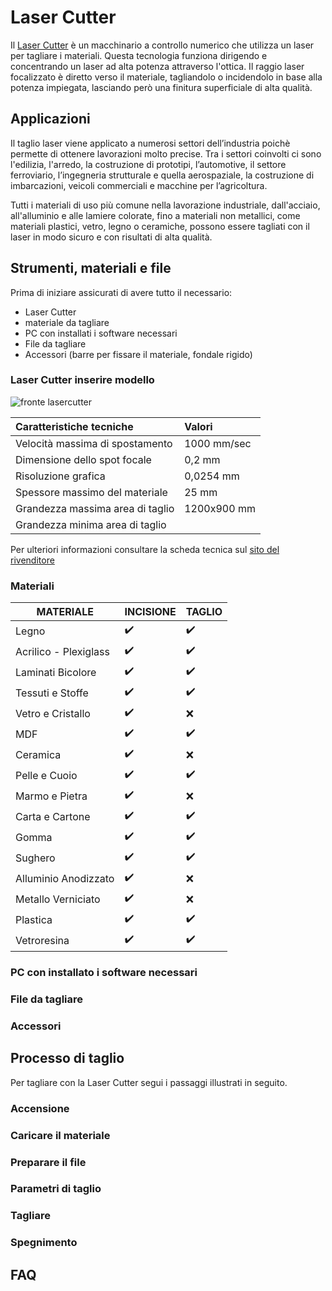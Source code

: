 # Laser Cutter
Il [Laser Cutter](https://en.wikipedia.org/wiki/Laser_cutting) è un macchinario a controllo numerico che utilizza un laser per tagliare i materiali. Questa tecnologia funziona dirigendo e concentrando un laser ad alta potenza attraverso l'ottica. Il raggio laser focalizzato è diretto verso il materiale, tagliandolo o incidendolo in base alla potenza impiegata, lasciando però una finitura superficiale di alta qualità.

## Applicazioni
 Il taglio laser viene applicato a numerosi settori dell’industria poichè permette di ottenere lavorazioni molto precise. Tra i settori coinvolti ci sono l'edilizia, l'arredo, la costruzione di prototipi, l’automotive, il settore ferroviario, l’ingegneria strutturale e quella aerospaziale, la costruzione di imbarcazioni, veicoli commerciali e macchine per l’agricoltura.

Tutti i materiali di uso più comune nella lavorazione industriale, dall'acciaio, all'alluminio e alle lamiere colorate, fino a materiali non metallici, come materiali plastici, vetro, legno o ceramiche, possono essere tagliati con il laser in modo sicuro e con risultati di alta qualità.  

## Strumenti, materiali e file
Prima di iniziare assicurati di avere tutto il necessario:
- Laser Cutter
- materiale da tagliare
- PC con installati i software necessari
- File da tagliare
- Accessori (barre per fissare il materiale, fondale rigido)

### Laser Cutter inserire modello

![fronte lasercutter](/)  
<!-- inserire foto del cono laser, slide marco -->

| Caratteristiche tecniche           | Valori                                   |   
|:-----------------------------------|:-----------------------------------------|   
| Velocità massima di spostamento    | 1000 mm/sec                              |   
| Dimensione dello spot focale       | 0,2 mm                                   |   
| Risoluzione grafica                | 0,0254 mm                                |   
| Spessore massimo del materiale     | 25 mm                                    |      
| Grandezza massima area di taglio   | 1200x900 mm                              |   
| Grandezza minima area di taglio    |                                          |        

Per ulteriori informazioni consultare la scheda tecnica sul [sito del rivenditore](https://www.ricami.piemonte.it/-/plotter-laser-co2-1300x900mm-wl1390)

### Materiali 

| MATERIALE            |INCISIONE    	    | TAGLIO             |   
|----------------------|--------------------|--------------------|   
Legno		           | :heavy_check_mark: | :heavy_check_mark: |   
Acrilico - Plexiglass  | :heavy_check_mark: | :heavy_check_mark: |   
Laminati Bicolore	   | :heavy_check_mark: | :heavy_check_mark: |   
Tessuti e Stoffe       | :heavy_check_mark: | :heavy_check_mark: |   
Vetro e Cristallo      | :heavy_check_mark: | :x:                |   
MDF                    | :heavy_check_mark: | :heavy_check_mark: |   
Ceramica               | :heavy_check_mark: | :x:                |    
Pelle e Cuoio          | :heavy_check_mark: | :heavy_check_mark: |   
Marmo e Pietra         | :heavy_check_mark: | :x:                |   
Carta e Cartone	       | :heavy_check_mark: | :heavy_check_mark: |   
Gomma                  | :heavy_check_mark: | :heavy_check_mark: |   
Sughero				   | :heavy_check_mark: | :heavy_check_mark: |   
Alluminio Anodizzato   | :heavy_check_mark: | :x:                |   
Metallo Verniciato     | :heavy_check_mark: | :x:                |   
Plastica               | :heavy_check_mark: | :heavy_check_mark: |   
Vetroresina	           | :heavy_check_mark: | :heavy_check_mark: |   

### PC con installato i software necessari
 

### File da tagliare


### Accessori


## Processo di taglio

Per tagliare con la Laser Cutter segui i passaggi illustrati in seguito.

### Accensione



### Caricare il materiale 



### Preparare il file



### Parametri di taglio



### Tagliare


### Spegnimento 





## FAQ